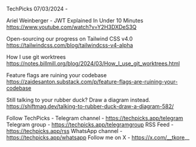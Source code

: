 TechPicks 07/03/2024 -

Ariel Weinberger - JWT Explained In Under 10 Minutes
https://www.youtube.com/watch?v=Y2H3DXDeS3Q

Open-sourcing our progress on Tailwind CSS v4.0
https://tailwindcss.com/blog/tailwindcss-v4-alpha

How I use git worktrees
https://notes.billmill.org/blog/2024/03/How_I_use_git_worktrees.html

Feature flags are ruining your codebase
https://zaidesanton.substack.com/p/feature-flags-are-ruining-your-codebase

Still talking to your rubber duck? Draw a diagram instead.
https://shiftmag.dev/talking-to-rubber-duck-draw-a-diagram-582/

Follow TechPicks -
Telegram channel - https://techpicks.app/telegram
Telegram group - https://techpicks.app/telegramgroup
RSS Feed - https://techpicks.app/rss
WhatsApp channel - https://techpicks.app/whatsapp
Follow me on X - https://x.com/__tkore__